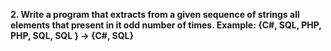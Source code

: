 <b>2. Write a program that extracts from a given sequence of strings all elements that present in it odd number of times. Example:
{C#, SQL, PHP, PHP, SQL, SQL } -> {C#, SQL}
</b>
